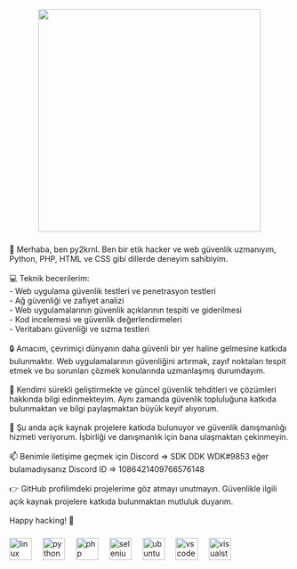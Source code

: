 <div align="center">
    <img height="400" src="https://www.kali.org/docs/introduction/kali-undercover/kali-undercover-1.gif"  />
  </div>
  
  ###
  
  <p align="left">👋 Merhaba, ben py2krnl. Ben bir etik hacker ve web güvenlik uzmanıyım, Python, PHP, HTML ve CSS gibi dillerde deneyim sahibiyim.<br><br>💻 Teknik becerilerim:<br>- Web uygulama güvenlik testleri ve penetrasyon testleri<br>- Ağ güvenliği ve zafiyet analizi<br>- Web uygulamalarının güvenlik açıklarının tespiti ve giderilmesi<br>- Kod incelemesi ve güvenlik değerlendirmeleri<br>- Veritabanı güvenliği ve sızma testleri<br><br>🔒 Amacım, çevrimiçi dünyanın daha güvenli bir yer haline gelmesine katkıda bulunmaktır. Web uygulamalarının güvenliğini artırmak, zayıf noktaları tespit etmek ve bu sorunları çözmek konularında uzmanlaşmış durumdayım.<br><br>🌱 Kendimi sürekli geliştirmekte ve güncel güvenlik tehditleri ve çözümleri hakkında bilgi edinmekteyim. Aynı zamanda güvenlik topluluğuna katkıda bulunmaktan ve bilgi paylaşmaktan büyük keyif alıyorum.<br><br>💼 Şu anda açık kaynak projelere katkıda bulunuyor ve güvenlik danışmanlığı hizmeti veriyorum. İşbirliği ve danışmanlık için bana ulaşmaktan çekinmeyin.<br><br>📫 Benimle iletişime geçmek için Discord => SDK DDK WDK#9853 eğer bulamadıysanız Discord ID => 1086421409766576148<br><br>👉 GitHub profilimdeki projelerime göz atmayı unutmayın. Güvenlikle ilgili açık kaynak projelere katkıda bulunmaktan mutluluk duyarım.<br><br>Happy hacking! 🚀</p>
  
  ###
 
  
  ###
  
  <div align="left">
    <img src="https://cdn.jsdelivr.net/gh/devicons/devicon/icons/linux/linux-original.svg" height="40" alt="linux logo"  />
    <img width="12" />
    <img src="https://cdn.jsdelivr.net/gh/devicons/devicon/icons/python/python-original.svg" height="40" alt="python logo"  />
    <img width="12" />
    <img src="https://cdn.jsdelivr.net/gh/devicons/devicon/icons/php/php-original.svg" height="40" alt="php logo"  />
    <img width="12" />
    <img src="https://cdn.jsdelivr.net/gh/devicons/devicon/icons/selenium/selenium-original.svg" height="40" alt="selenium logo"  />
    <img width="12" />
    <img src="https://cdn.jsdelivr.net/gh/devicons/devicon/icons/ubuntu/ubuntu-plain.svg" height="40" alt="ubuntu logo"  />
    <img width="12" />
    <img src="https://cdn.jsdelivr.net/gh/devicons/devicon/icons/vscode/vscode-original.svg" height="40" alt="vscode logo"  />
    <img width="12" />
    <img src="https://cdn.jsdelivr.net/gh/devicons/devicon/icons/visualstudio/visualstudio-plain.svg" height="40" alt="visualstudio logo"  />
  </div>
  
  ###
